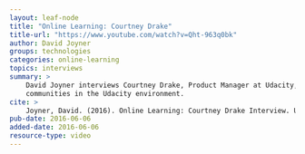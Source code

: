 ```yaml
---
layout: leaf-node
title: "Online Learning: Courtney Drake"
title-url: "https://www.youtube.com/watch?v=Qht-963q0bk"
author: David Joyner
groups: technologies
categories: online-learning
topics: interviews
summary: >
    David Joyner interviews Courtney Drake, Product Manager at Udacity, about building
    communities in the Udacity environment.
cite: >
    Joyner, David. (2016). Online Learning: Courtney Drake Interview. Udacity. June 6, 2016.
pub-date: 2016-06-06
added-date: 2016-06-06
resource-type: video
---
```

